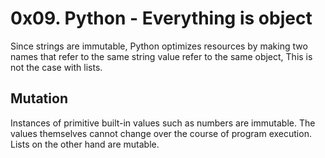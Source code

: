 # 0x09. Python - Everything is object

Since strings are immutable, Python optimizes resources by making two names that refer to the same string value refer to the same object, This is not the case with lists.

## Mutation
Instances of primitive built-in values such as numbers are immutable. The values themselves cannot change over the course of program execution. Lists on the other hand are mutable.
